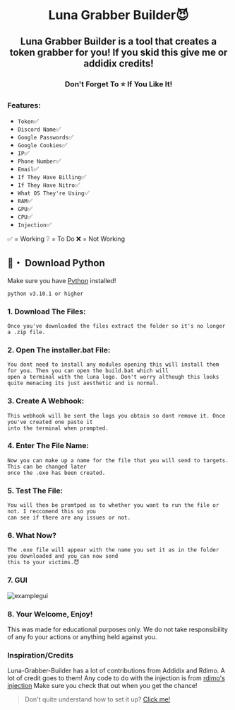 <h1 align="center">
  Luna Grabber Builder😈
</h1>

<h2 align="center">
  Luna Grabber Builder is a tool that creates a token grabber for you!
  If you skid this give me or addidix credits!
</h2>

<h3 align="center">
Don't Forget To ⭐ If You Like It!
</h3>

### Features:

- `Token`✅
- `Discord Name`✅
- `Google Passwords`✅
- `Google Cookies`✅
- `IP`✅
- `Phone Number`✅
- `Email`✅
- `If They Have Billing`✅
- `If They Have Nitro`✅
- `What OS They're Using`✅
- `RAM`✅
- `GPU`✅
- `CPU`✅
- `Injection`✅


✅ = Working ❔ = To Do ❌ = Not Working


## 🐍・ Download Python

Make sure you have [Python](https://www.python.org/downloads/) installed!
```sh-session
python v3.10.1 or higher
```

### 1. Download The Files:
```
Once you've downloaded the files extract the folder so it's no longer a .zip file.
```
### 2. Open The installer.bat File:
```
You dont need to install any modules opening this will install them for you. Then you can open the build.bat which will 
open a terminal with the luna logo. Don't worry although this looks quite menacing its just aesthetic and is normal.
```
### 3. Create A Webhook:
```
This webhook will be sent the logs you obtain so dont remove it. Once you've created one paste it 
into the terminal when prompted.
```
### 4. Enter The File Name:
```
Now you can make up a name for the file that you will send to targets. This can be changed later 
once the .exe has been created.
```
### 5. Test The File:
``` 
You will then be promtped as to whether you want to run the file or not. I reccomend this so you 
can see if there are any issues or not.
```
### 6. What Now?
``` 
The .exe file will appear with the name you set it as in the folder you downloaded and you can now send 
this to your victims.😈
```

### 7. GUI
![examplegui](https://user-images.githubusercontent.com/99215486/172065270-fe98a12f-16b3-4404-80e8-af6ae002214b.png)


### 8. Your Welcome, Enjoy!
This was made for educational purposes only. We do not take responsibility of any fo your actions or anything held against you.

### Inspiration/Credits

Luna-Grabber-Builder has a lot of contributions from Addidix and Rdimo. A lot of credit goes to them!
Any code to do with the injection is from [rdimo's injection](https://github.com/Rdimo/Discord-Injection)
Make sure you check that out when you get the chance!

> Don't quite understand how to set it up? [Click me!](https://discord.gg/luna22)
